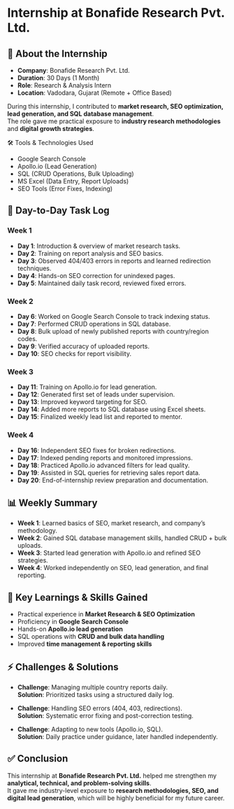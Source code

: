 # Internship at Bonafide Research Pvt. Ltd.

## 📌 About the Internship
- **Company**: Bonafide Research Pvt. Ltd.  
- **Duration**: 30 Days (1 Month)  
- **Role**: Research & Analysis Intern  
- **Location**: Vadodara, Gujarat (Remote + Office Based)  

During this internship, I contributed to **market research, SEO optimization, lead generation, and SQL database management**.  
The role gave me practical exposure to **industry research methodologies** and **digital growth strategies**.

🛠 Tools & Technologies Used
- Google Search Console  
- Apollo.io (Lead Generation)  
- SQL (CRUD Operations, Bulk Uploading)  
- MS Excel (Data Entry, Report Uploads)  
- SEO Tools (Error Fixes, Indexing)  


## 📅 Day-to-Day Task Log

### Week 1
- **Day 1**: Introduction & overview of market research tasks.  
- **Day 2**: Training on report analysis and SEO basics.  
- **Day 3**: Observed 404/403 errors in reports and learned redirection techniques.  
- **Day 4**: Hands-on SEO correction for unindexed pages.  
- **Day 5**: Maintained daily task record, reviewed fixed errors.  

### Week 2
- **Day 6**: Worked on Google Search Console to track indexing status.  
- **Day 7**: Performed CRUD operations in SQL database.  
- **Day 8**: Bulk upload of newly published reports with country/region codes.  
- **Day 9**: Verified accuracy of uploaded reports.  
- **Day 10**: SEO checks for report visibility.  

### Week 3
- **Day 11**: Training on Apollo.io for lead generation.  
- **Day 12**: Generated first set of leads under supervision.  
- **Day 13**: Improved keyword targeting for SEO.  
- **Day 14**: Added more reports to SQL database using Excel sheets.  
- **Day 15**: Finalized weekly lead list and reported to mentor.  

### Week 4
- **Day 16**: Independent SEO fixes for broken redirections.  
- **Day 17**: Indexed pending reports and monitored impressions.  
- **Day 18**: Practiced Apollo.io advanced filters for lead quality.  
- **Day 19**: Assisted in SQL queries for retrieving sales report data.  
- **Day 20**: End-of-internship review preparation and documentation.  


## 📊 Weekly Summary
- **Week 1**: Learned basics of SEO, market research, and company’s methodology.  
- **Week 2**: Gained SQL database management skills, handled CRUD + bulk uploads.  
- **Week 3**: Started lead generation with Apollo.io and refined SEO strategies.  
- **Week 4**: Worked independently on SEO, lead generation, and final reporting.  


## 🌟 Key Learnings & Skills Gained
- Practical experience in **Market Research & SEO Optimization**  
- Proficiency in **Google Search Console**  
- Hands-on **Apollo.io lead generation**  
- SQL operations with **CRUD and bulk data handling**  
- Improved **time management & reporting skills**  


## ⚡ Challenges & Solutions
- **Challenge**: Managing multiple country reports daily.  
  **Solution**: Prioritized tasks using a structured daily log.  

- **Challenge**: Handling SEO errors (404, 403, redirections).  
  **Solution**: Systematic error fixing and post-correction testing.  

- **Challenge**: Adapting to new tools (Apollo.io, SQL).  
  **Solution**: Daily practice under guidance, later handled independently.  


## ✅ Conclusion
This internship at **Bonafide Research Pvt. Ltd.** helped me strengthen my **analytical, technical, and problem-solving skills**.  
It gave me industry-level exposure to **research methodologies, SEO, and digital lead generation**, which will be highly beneficial for my future career.
